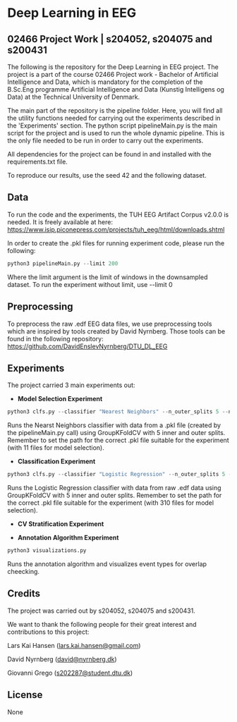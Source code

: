 # Deep Learning in EEG
## 02466 Project Work | s204052, s204075 and s200431
The following is the repository for the Deep Learning in EEG project.
The project is a part of the course 02466 Project work - Bachelor of Artificial Intelligence and Data, which is mandatory for the completion of the B.Sc.Eng programme Artificial Intelligence and Data (Kunstig Intelligens og Data) at the Technical University of Denmark.

The main part of the repository is the pipeline folder. Here, you will find all the utility functions needed for carrying out the experiments described in the 'Experiments' section. The python script pipelineMain.py is the main script for the project and is used to run the whole dynamic pipeline. This is the only file needed to be run in order to carry out the experiments.

All dependencies for the project can be found in and installed with the requirements.txt file. 

To reproduce our results, use the seed 42 and the following dataset. 

## Data
To run the code and the experiments, the TUH EEG Artifact Corpus v2.0.0 is needed. It is freely available at here: 
https://www.isip.piconepress.com/projects/tuh_eeg/html/downloads.shtml

In order to create the .pkl files for running experiment code, please run the following:
```python
python3 pipelineMain.py --limit 200
```
Where the limit argument is the limit of windows in the downsampled dataset. To run the experiment without limit, use --limit 0

## Preprocessing
To preprocess the raw .edf EEG data files, we use preprocessing tools which are inspired by tools created by David Nyrnberg. Those tools can be found in the following repository:
https://github.com/DavidEnslevNyrnberg/DTU_DL_EEG

## Experiments
The project carried 3 main experiments out:
- **Model Selection Experiment**
```python
python3 clfs.py --classifier "Nearest Neighbors" --n_outer_splits 5 --n_inner_splits 5 --fromPickle 1
```
Runs the Nearst Neighbors classifier with data from a .pkl file (created by the pipelineMain.py call) using GroupKFoldCV with 5 inner and outer splits.
Remember to set the path for the correct .pkl file suitable for the experiment (with 11 files for model selection).

- **Classification Experiment**
```python
python3 clfs.py --classifier "Logistic Regression" --n_outer_splits 5 --n_inner_splits 5 --fromPickle 0
```
Runs the Logistic Regression classifier with data from raw .edf data using GroupKFoldCV with 5 inner and outer splits. 
Remember to set the path for the correct .pkl file suitable for the experiment (with 310 files for model selection).

- **CV Stratification Experiment**


- **Annotation Algorithm Experiment**
```python
python3 visualizations.py
```
Runs the annotation algorithm and visualizes event types for overlap cheecking.

## Credits
The project was carried out by s204052, s204075 and s200431.

We want to thank the following people for their great interest and contributions to this project:

Lars Kai Hansen (lars.kai.hansen@gmail.com)

David Nyrnberg (david@nyrnberg.dk)

Giovanni Grego (s202287@student.dtu.dk)

## License
None
